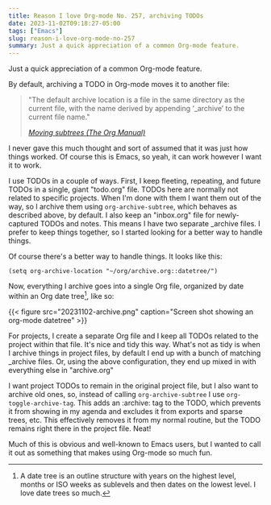 ```yaml
---
title: Reason I love Org-mode No. 257, archiving TODOs
date: 2023-11-02T09:18:27-05:00
tags: ["Emacs"]
slug: reason-i-love-org-mode-no-257
summary: Just a quick appreciation of a common Org-mode feature.
---
```


Just a quick appreciation of a common Org-mode feature. 

By default, archiving a TODO in Org-mode moves it to another file:

> "The default archive location is a file in the same directory as the current file, with the name derived by appending ‘_archive’ to the current file name."
> 
> <cite>[Moving subtrees (The Org Manual)](https://orgmode.org/manual/Moving-subtrees.html)</cite>

I never gave this much thought and sort of assumed that it was just how things worked. Of course this is Emacs, so yeah, it can work however I want it to work. 

I use TODOs in a couple of ways. First, I keep fleeting, repeating, and future TODOs in a single, giant "todo.org" file. TODOs here are normally not related to specific projects. When I'm done with them I want them out of the way, so I archive them using `org-archive-subtree`, which behaves as described above, by default. I also keep an "inbox.org" file for newly-captured TODOs and notes. This means I have two separate _archive files. I prefer to keep things together, so I started looking for a better way to handle things.

Of course there's a better way to handle things. It looks like this:

`(setq org-archive-location "~/org/archive.org::datetree/")`

Now, everything I archive goes into a single Org file, organized by date within an Org date tree[^datetree], like so:

{{< figure src="20231102-archive.png" caption="Screen shot showing an org-mode datetree" >}}

For projects, I create a separate Org file and I keep all TODOs related to the project within that file. It's nice and tidy this way. What's not as tidy is when I archive things in project files, by default I end up with a bunch of matching _archive files. Or, using the above configuration, they end up mixed in with everything else in "archive.org"

I want project TODOs to remain in the original project file, but I also want to archive old ones, so, instead of calling `org-archive-subtree` I use `org-toggle-archive-tag`. This adds an :archive: tag to the TODO, which prevents it from showing in my agenda and excludes it from exports and sparse trees, etc. This effectively removes it from my normal routine, but the TODO remains right there in the project file. Neat!

Much of this is obvious and well-known to Emacs users, but I wanted to call it out as something that makes using Org-mode so much fun.

[^datetree]: A date tree is an outline structure with years on the highest level, months or ISO weeks as sublevels and then dates on the lowest level. I love date trees so much.

